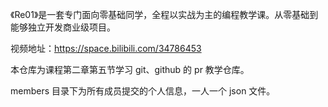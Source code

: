《Re01》是一套专门面向零基础同学，全程以实战为主的编程教学课。从零基础到能够独立开发商业级项目。

视频地址：https://space.bilibili.com/34786453

本仓库为课程第二章第五节学习 git、github 的 pr 教学仓库。

members 目录下为所有成员提交的个人信息，一人一个 json 文件。